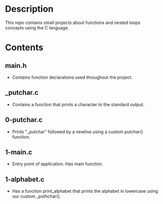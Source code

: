 # Description

This repo contains small projects about functions and nested loops concepts using the C language.

# Contents
## main.h
- Contains function declarations used throughout the project.
## \_putchar.c
- Contains a function that prints a character to the standard output.
## 0-putchar.c 
- Prints "\_putchar" followed by a newline using a custom putchar() function.
## 1-main.c
- Entry point of application. Has main function.
## 1-alphabet.c
- Has a function print\_alphabet that prints the alphabet in lowercase using our custom \_puthchar().
